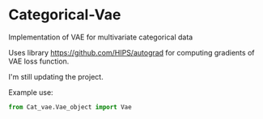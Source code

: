 # Categorical-Vae
Implementation of VAE for multivariate categorical data

Uses library https://github.com/HIPS/autograd for computing gradients of VAE loss function.

I'm still updating the project.

Example use:
```python
from Cat_vae.Vae_object import Vae





```
